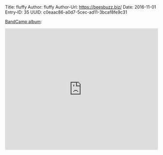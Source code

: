 Title: fluffy
Author: fluffy
Author-Url: https://beesbuzz.biz/
Date: 2016-11-01
Entry-ID: 35
UUID: c0eaac86-a0d7-5cec-ad11-3bcaf8fe9c31

[BandCamp album](https://sockpuppet.bandcamp.com/album/novembeat-2016):

<iframe style="border: 0; width: 100%; height: 400px;" src="https://bandcamp.com/EmbeddedPlayer/album=4219369634/size=large/bgcol=ffffff/linkcol=0687f5/artwork=small/transparent=true/" seamless><a href="http://music.sockpuppet.us/album/novembeat-2016">Novembeat 2016 by Sockpuppet</a></iframe>
